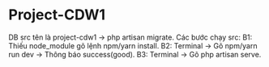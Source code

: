 # Project-CDW1
DB src tên là project-cdw1 -> php artisan migrate.
Các bước chạy src: 
B1: Thiếu node_module gõ lệnh npm/yarn install.
B2: Terminal -> Gõ npm/yarn run dev -> Thông báo success(good).
B3: Terminal -> Gõ php artisan serve.
